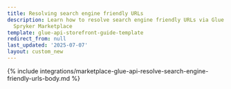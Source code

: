 ```yaml
---
title: Resolving search engine friendly URLs
description: Learn how to resolve search engine friendly URLs via Glue API in the
  Spryker Marketplace
template: glue-api-storefront-guide-template
redirect_from: null
last_updated: '2025-07-07'
layout: custom_new
---
```


{% include integrations/marketplace-glue-api-resolve-search-engine-friendly-urls-body.md %}
